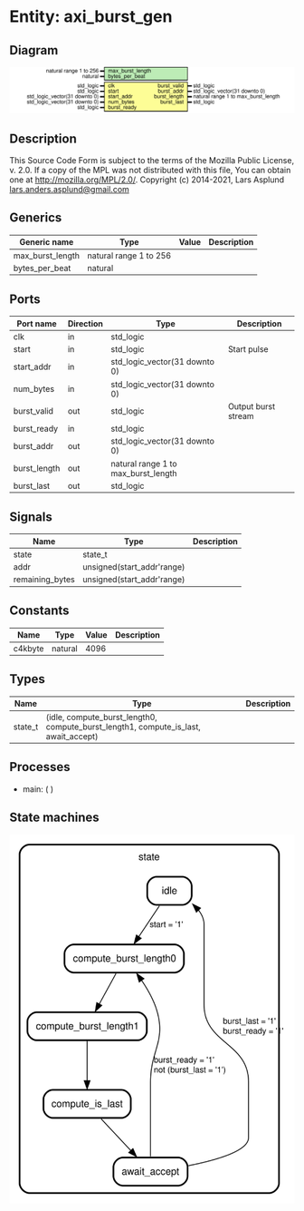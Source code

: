 # Entity: axi_burst_gen

## Diagram

![Diagram](axi_burst_gen.svg "Diagram")
## Description

This Source Code Form is subject to the terms of the Mozilla Public
License, v. 2.0. If a copy of the MPL was not distributed with this file,
You can obtain one at http://mozilla.org/MPL/2.0/.
Copyright (c) 2014-2021, Lars Asplund lars.anders.asplund@gmail.com
## Generics

| Generic name     | Type                   | Value | Description |
| ---------------- | ---------------------- | ----- | ----------- |
| max_burst_length | natural range 1 to 256 |       |             |
| bytes_per_beat   | natural                |       |             |
## Ports

| Port name    | Direction | Type                                | Description         |
| ------------ | --------- | ----------------------------------- | ------------------- |
| clk          | in        | std_logic                           |                     |
| start        | in        | std_logic                           | Start pulse         |
| start_addr   | in        | std_logic_vector(31 downto 0)       |                     |
| num_bytes    | in        | std_logic_vector(31 downto 0)       |                     |
| burst_valid  | out       | std_logic                           | Output burst stream |
| burst_ready  | in        | std_logic                           |                     |
| burst_addr   | out       | std_logic_vector(31 downto 0)       |                     |
| burst_length | out       | natural range 1 to max_burst_length |                     |
| burst_last   | out       | std_logic                           |                     |
## Signals

| Name             | Type                       | Description |
| ---------------- | -------------------------- | ----------- |
| state            | state_t                    |             |
| addr             | unsigned(start_addr'range) |             |
|  remaining_bytes | unsigned(start_addr'range) |             |
## Constants

| Name    | Type    | Value | Description |
| ------- | ------- | ----- | ----------- |
| c4kbyte | natural |  4096 |             |
## Types

| Name    | Type                                                                                 | Description |
| ------- | ------------------------------------------------------------------------------------ | ----------- |
| state_t | (idle, compute_burst_length0, compute_burst_length1, compute_is_last, await_accept)  |             |
## Processes
- main: (  )
## State machines

![Diagram_state_machine_0]( stm_axi_burst_gen_00.svg "Diagram")